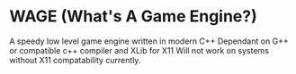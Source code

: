 # WAGE (What's A Game Engine?)

A speedy low level game engine written in modern C++
Dependant on G++ or compatible c++ compiler and XLib for X11
Will not work on systems without X11 compatability currently.

